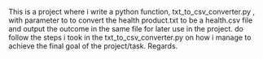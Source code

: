 This is a project where i write a python function, txt_to_csv_converter.py , with parameter to
to convert the health product.txt to be a health.csv file and output
the outcome in the same file for later use in the project.
do follow the steps i took in the txt_to_csv_converter.py on how
i manage to achieve the final goal of the project/task. Regards. 